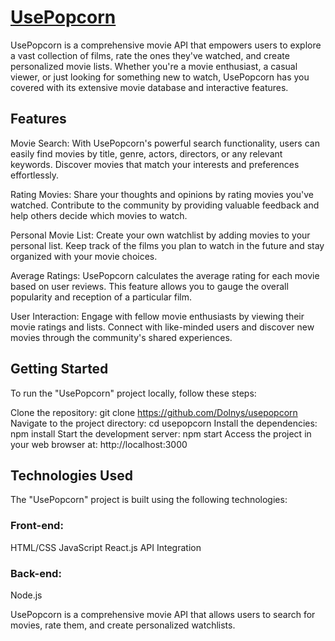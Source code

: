  # [UsePopcorn](https://usepopcorn-movies.netlify.app/)
 
UsePopcorn is a comprehensive movie API that empowers users to explore a vast collection of films, rate the ones they've watched, and create personalized movie lists. Whether you're a movie enthusiast, a casual viewer, or just looking for something new to watch, UsePopcorn has you covered with its extensive movie database and interactive features.

## Features

Movie Search: With UsePopcorn's powerful search functionality, users can easily find movies by title, genre, actors, directors, or any relevant keywords. Discover movies that match your interests and preferences effortlessly.

Rating Movies: Share your thoughts and opinions by rating movies you've watched. Contribute to the community by providing valuable feedback and help others decide which movies to watch.

Personal Movie List: Create your own watchlist by adding movies to your personal list. Keep track of the films you plan to watch in the future and stay organized with your movie choices.

Average Ratings: UsePopcorn calculates the average rating for each movie based on user reviews. This feature allows you to gauge the overall popularity and reception of a particular film.

User Interaction: Engage with fellow movie enthusiasts by viewing their movie ratings and lists. Connect with like-minded users and discover new movies through the community's shared experiences.

## Getting Started
To run the "UsePopcorn" project locally, follow these steps:

Clone the repository: git clone https://github.com/Dolnys/usepopcorn
Navigate to the project directory: cd usepopcorn
Install the dependencies: npm install
Start the development server: npm start
Access the project in your web browser at: http://localhost:3000

## Technologies Used
The "UsePopcorn" project is built using the following technologies:

### Front-end:

HTML/CSS
JavaScript
React.js
API Integration

### Back-end:
Node.js


UsePopcorn is a comprehensive movie API that allows users to search for movies, rate them, and create personalized watchlists.
